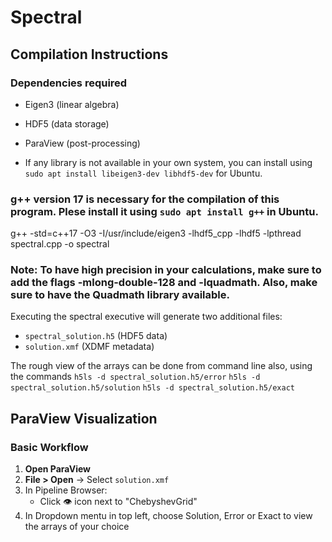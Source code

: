 # Spectral

## Compilation Instructions
### Dependencies required
- Eigen3 (linear algebra)
- HDF5 (data storage)
- ParaView (post-processing)

- If any library is not available in your own system, you can install using `sudo apt install libeigen3-dev libhdf5-dev` for Ubuntu.

### g++ version 17 is necessary for the compilation of this program. Plese install it using `sudo apt install g++` in Ubuntu.
g++ -std=c++17 -O3 -I/usr/include/eigen3 -lhdf5_cpp -lhdf5 -lpthread spectral.cpp -o spectral

### Note: To have high precision in your calculations, make sure to add the flags -mlong-double-128 and -lquadmath. Also, make sure to have the Quadmath library available.
Executing the spectral executive will generate two additional files:
- `spectral_solution.h5` (HDF5 data)
- `solution.xmf` (XDMF metadata)

The rough view of the arrays can be done from command line also, using the commands 
`h5ls -d spectral_solution.h5/error`
`h5ls -d spectral_solution.h5/solution`
`h5ls -d spectral_solution.h5/exact`
## ParaView Visualization

### Basic Workflow
1. **Open ParaView**
2. **File > Open** -> Select `solution.xmf`
3. In Pipeline Browser:
   - Click 👁️ icon next to "ChebyshevGrid"
4. In Dropdown mentu in top left, choose Solution, Error or Exact to view the arrays of your choice
